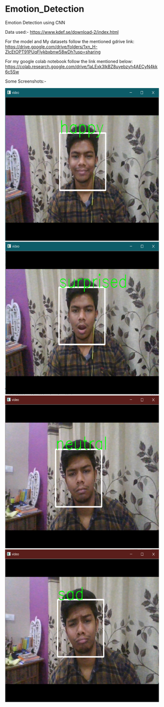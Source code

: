 # Emotion_Detection
Emotion Detection using CNN

Data used:- https://www.kdef.se/download-2/index.html

For the model and My datasets follow the mentioned gdrive link:
https://drive.google.com/drive/folders/1xn_H-ZIcEtOPT91PUqFlykbxbnw58wDh?usp=sharing

For my google colab notebook follow the link mentioned below:
https://colab.research.google.com/drive/1aLExk3lkBZ8uyebzyh4AECyN4kk6c5Sw


Some Screenshots:-

<img src="https://github.com/djsahu/Emotion_Detection/blob/master/happy.png" width="700" height="500">
<br>
<img src="https://github.com/djsahu/Emotion_Detection/blob/master/Surprise.png" width="700" height="500">
<br>
<img src="https://github.com/djsahu/Emotion_Detection/blob/master/Neutal.png" width="700" height="500">
<br>
<img src="https://github.com/djsahu/Emotion_Detection/blob/master/Sad.png" width="700" height="500">

